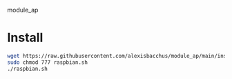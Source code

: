 module_ap


# Install

```bash
wget https://raw.githubusercontent.com/alexisbacchus/module_ap/main/installers/raspbian.sh
sudo chmod 777 raspbian.sh
./raspbian.sh
```